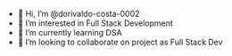 - 👋 Hi, I’m @dorivaldo-costa-0002
- 👀 I’m interested in Full Stack Development
- 🌱 I’m currently learning DSA
- 💞️ I’m looking to collaborate on project as Full Stack Dev

